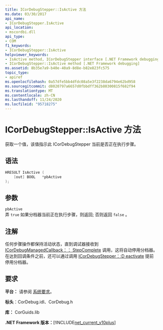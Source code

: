 ```yaml
---
title: ICorDebugStepper::IsActive 方法
ms.date: 03/30/2017
api_name:
- ICorDebugStepper.IsActive
api_location:
- mscordbi.dll
api_type:
- COM
f1_keywords:
- ICorDebugStepper::IsActive
helpviewer_keywords:
- IsActive method, ICorDebugStepper interface [.NET Framework debugging]
- ICorDebugStepper::IsActive method [.NET Framework debugging]
ms.assetid: 8b35e7a9-b40e-40a9-8d8e-b82e823fc575
topic_type:
- apiref
ms.openlocfilehash: 0a57dfe5bb4dfdc08a5e3f2238da6794e62bd958
ms.sourcegitcommit: d8020797a6657d0fbbdff362b80300815f682f94
ms.translationtype: MT
ms.contentlocale: zh-CN
ms.lasthandoff: 11/24/2020
ms.locfileid: "95718275"
---
```

# <a name="icordebugstepperisactive-method"></a>ICorDebugStepper::IsActive 方法

获取一个值，该值指示此 ICorDebugStepper 当前是否正在执行步骤。  
  
## <a name="syntax"></a>语法  
  
```cpp  
HRESULT IsActive (  
    [out] BOOL   *pbActive  
);  
```  
  
## <a name="parameters"></a>参数  

 `pbActive`  
 弄 `true` 如果分档器当前正在执行步骤，则返回; 否则返回 `false` 。  
  
## <a name="remarks"></a>注解  

 任何步骤操作都保持活动状态，直到调试器接收到 [ICorDebugManagedCallback：： StepComplete](icordebugmanagedcallback-stepcomplete-method.md) 调用，这将自动停用分档器。 在达到回调条件之前，还可以通过调用 [ICorDebugStepper：:D eactivate](icordebugstepper-deactivate-method.md) 提前停用分档器。  
  
## <a name="requirements"></a>要求  

 **平台：** 请参阅 [系统要求](../../get-started/system-requirements.md)。  
  
 **标头**：CorDebug.idl、CorDebug.h  
  
 **库：** CorGuids.lib  
  
 **.NET Framework 版本：**[!INCLUDE[net_current_v10plus](../../../../includes/net-current-v10plus-md.md)]
